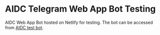 # AIDC Telegram Web App Bot Testing 
AIDC Web App Bot hosted on Netlify for testing. The bot can be accessed from [AIDC test bot](https://t.me/aidctestwebappbot/aidctest).